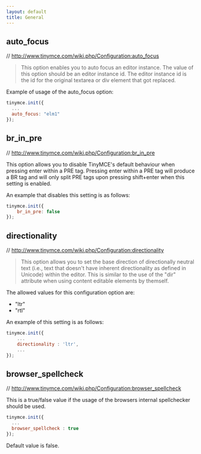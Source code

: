 ```yaml
---
layout: default
title: General
---
```


## auto_focus

// http://www.tinymce.com/wiki.php/Configuration:auto_focus

> This option enables you to auto focus an editor instance. The value of this option should be an editor instance id. The editor instance id is the id for the original textarea or div element that got replaced.

Example of usage of the auto_focus option:

```js
tinymce.init({
  ...
  auto_focus: "elm1"
});
```

## br_in_pre

// http://www.tinymce.com/wiki.php/Configuration:br_in_pre

This option allows you to disable TinyMCE's default behaviour when pressing enter within a PRE tag. Pressing enter within a PRE tag will produce a BR tag and will only split PRE tags upon pressing shift+enter when this setting is enabled.

An example that disables this setting is as follows:

```js
tinymce.init({
    br_in_pre: false
});
```


## directionality

// http://www.tinymce.com/wiki.php/Configuration:directionality

> This option allows you to set the base direction of directionally neutral text (i.e., text that doesn't have inherent directionality as defined in Unicode) within the editor. This is similar to the use of the "dir" attribute when using content editable elements by themself.

The allowed values for this configuration option are:

* "ltr"
* "rtl"

An example of this setting is as follows:

```js
tinymce.init({
    ...
    directionality : 'ltr',
    ...
});
```

## browser_spellcheck

// http://www.tinymce.com/wiki.php/Configuration:browser_spellcheck

This is a true/false value if the usage of the browsers internal spellchecker should be used.

```js
tinymce.init({
  ...
  browser_spellcheck : true
});
```

Default value is false.

